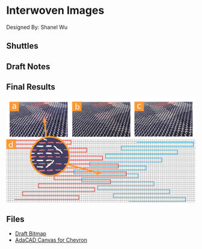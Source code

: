 # Interwoven Images
Designed By: Shanel Wu

## Shuttles

## Draft Notes

## Final Results
![Step Through of Interwoven Images][final]

## Files
- [Draft Bitmap](/drafts/interwoven_images/interwovenImages.bmp)
- [AdaCAD Canvas for Chevron](/drafts/interwoven_images/adacad_canvas_chevron.png)


[final]: chevrons_figure_UPDATED.png "Figure for interwoven images"